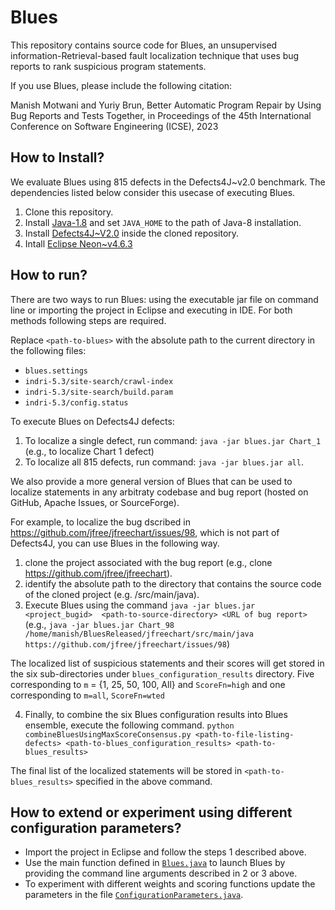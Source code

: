 # Blues

This repository contains source code for Blues, an unsupervised information-Retrieval-based fault localization technique that uses bug reports to rank suspicious program statements.

If you use Blues, please include the following citation:

Manish Motwani and Yuriy Brun, Better Automatic Program Repair by Using Bug Reports and Tests Together, in Proceedings of the 45th International Conference on Software Engineering (ICSE), 2023

## How to Install?

We evaluate Blues using 815 defects in the Defects4J~v2.0 benchmark. 
The dependencies listed below consider this usecase of executing Blues. 

1. Clone this repository.
2. Install [Java-1.8](https://www.oracle.com/java/technologies/downloads/#java8) and set `JAVA_HOME` to the path of Java-8 installation.
3. Install [Defects4J~V2.0](https://github.com/rjust/defects4j/releases/tag/v2.0.0) inside the cloned repository.
4. Intall [Eclipse Neon~v4.6.3](https://archive.eclipse.org/eclipse/downloads/drops4/R-4.6.3-201703010400/)

## How to run?

There are two ways to run Blues: using the executable jar file on command line or importing the project in Eclipse and executing in IDE. For both methods following steps are required. 

Replace `<path-to-blues>` with the absolute path to the current directory in the following files:
  - `blues.settings` 
  - `indri-5.3/site-search/crawl-index`
  - `indri-5.3/site-search/build.param`
  - `indri-5.3/config.status`

To execute Blues on Defects4J defects: 

1. To localize a single defect, run command: `java -jar blues.jar Chart_1` (e.g., to localize Chart 1 defect)
2. To localize all 815 defects, run command: `java -jar blues.jar all`. 

We also provide a more general version of Blues that can be used to localize statements in any arbitraty codebase and bug report (hosted on GitHub, Apache Issues, or SourceForge). 

For example, to localize the bug dscribed in https://github.com/jfree/jfreechart/issues/98, which is not part of Defects4J, you can use Blues in the following way.

1. clone the project associated with the bug report (e.g., clone https://github.com/jfree/jfreechart).
2. identify the absolute path to the directory that contains the source code of the cloned project (e.g. <path-to-jfreechart>/src/main/java).
3. Execute Blues using the command `java -jar blues.jar <project_bugid>  <path-to-source-directory> <URL of bug report>` (e.g., `java -jar blues.jar Chart_98  /home/manish/BluesReleased/jfreechart/src/main/java  https://github.com/jfree/jfreechart/issues/98`)

The localized list of suspicious statements and their scores will get stored in the six sub-directories under `blues_configuration_results` directory. 
Five corresponding to `m` = {1, 25, 50, 100, All} and `ScoreFn=high` and one corresponding to `m=all`, `ScoreFn=wted`

4. Finally, to combine the six Blues configuration results into Blues ensemble, execute the following command. 
 `python combineBluesUsingMaxScoreConsensus.py <path-to-file-listing-defects> <path-to-blues_configuration_results> <path-to-blues_results>`
 
 The final list of the localized statements will be stored in `<path-to-blues_results>` specified in the above command. 

 ## How to extend or experiment using different configuration parameters?

- Import the project in Eclipse and follow the steps 1 described above. 
- Use the main function defined in [`Blues.java`](https://github.com/LASER-UMASS/Blues/blob/main/src/main/java/main/Blues.java) to launch Blues 
by providing the command line arguments described in 2 or 3 above. 
- To experiment with different weights and scoring functions update the parameters in the file [`ConfigurationParameters.java`](https://github.com/LASER-UMASS/Blues/blob/main/src/main/java/configuration/ConfigurationParameters.java). 
